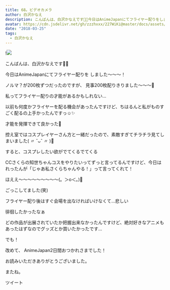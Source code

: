 ```yaml
---
title: 68。ビデオカメラ
author: 白沢かなえ
description: こんばんは、白沢かなえです🌷🌷今日はAnimeJapanにてフライヤー配りをしました〜〜〜！ノルマ？が200枚ずつだったのですが、見事200枚配りきりました〜〜〜🌸私って...
avatar: https://cdn.jsdelivr.net/gh/zzzhxxx/227WiKi@master/docs/assets/photo/avatar/kanae.jpg
date: "2018-03-25"
tags:
  - 白沢かなえ
---
```


!![](https://cdn.jsdelivr.net/gh/zzzhxxx/227WiKi-image@master/blog-image/kanae-2018-03-25_1.jpg)






こんばんは、白沢かなえです🌷🌷




今日はAnimeJapanにてフライヤー配りを
しました〜〜〜！





ノルマ？が200枚ずつだったのですが、
見事200枚配りきりました〜〜〜🌸





私ってフライヤー配りの才能があるかもしれない…


以前も何度かフライヤーを配る機会があったんですけど、ちはるんと私がものすごく配るの上手かったんですっ☺️✨


才能を発揮できて良かった🌷






控え室ではコスプレイヤーさん方と一緒だったので、素敵すぎてチラチラ見てしまいました( 〃 ˆᴗˆ 〃 )🧡



すると、コスプレしたい欲がでてくるでてくる



CCさくらの知世ちゃんコスをやりたいってずっと言ってるんですけど、今日はれったんが「じゃあ私さくらちゃんやる！」って言ってくれて！




ほええ〜〜〜〜〜〜〜〜〜(。＞o＜。)🌸

ごっこしてました(笑)












フライヤー配り後はすぐ会場を出なければいけなくて…悲しい


徘徊したかったなぁ


どの作品が出展されていたか把握出来なかったんですけど、絶対好きなアニメもあったはずなのでグッズとか買いたかったです…








でも！


改めて、
AnimeJapan2日間おつかれさまでした！








お読みいただきありがとうございました。


またね。


ツイート



